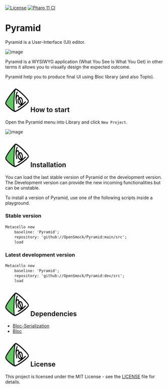 [![License](https://img.shields.io/github/license/openSmock/Pyramid.svg)](./LICENSE)
[![Pharo 11 CI](https://github.com/OpenSmock/Pyramid/actions/workflows/Pharo11CI.yml/badge.svg)](https://github.com/OpenSmock/Pyramid/actions/workflows/Pharo11CI.yml)

# Pyramid

Pyramid is a User-Interface (UI) editor. 

![image](https://github.com/OpenSmock/Pyramid/assets/49183340/d94c88d4-5535-4f3d-a898-dc0b8effdb1b)

Pyramid is a WYSIWYG application (What You See Is What You Get) in other terms it allows you to visually design the expected outcome.

Pyramid help you to produce final UI using Bloc library (and also Toplo).

## <img src="/resources/puce.svg" width="75" height="75" align="bottom"> How to start

Open the Pyramid menu into Library and click `New Project`.

![image](https://github.com/OpenSmock/Pyramid/assets/49183340/09b28b8e-f2df-489b-8855-68141efa6bf3)

## <img src="/resources/puce.svg" width="75" height="75" align="bottom"> Installation

You can load the last stable version of Pyramid or the development version. The Development version can provide the new incoming functionalities but can be unstable.

To install a version of Pyramid, use one of the following scripts inside a playground.

### Stable version

```st
Metacello new
	baseline: 'Pyramid';
	repository: 'github://OpenSmock/Pyramid:main/src';
	load
```

### Latest development version

```st
Metacello new
	baseline: 'Pyramid';
	repository: 'github://OpenSmock/Pyramid:dev/src';
	load
```

## <img src="/resources/puce.svg" width="75" height="75" align="bottom"> Dependencies

- [Bloc-Serialization](https://github.com/OpenSmock/Bloc-Serialization)
- [Bloc](https://github.com/pharo-graphics/Bloc)

## <img src="/resources/puce.svg" width="75" height="75" align="bottom"> License

This project is licensed under the MIT License - see the [LICENSE](LICENSE) file for details.
